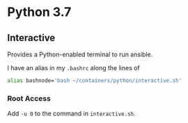 # Python 3.7

## Interactive

Provides a Python-enabled terminal to run ansible.

I have an alias in my `.bashrc` along the lines of

```bash
alias bashnode='bash ~/containers/python/interactive.sh'
```

### Root Access

Add `-u 0` to the command in `interactive.sh`.
